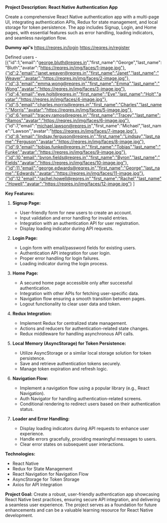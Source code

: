 **Project Description: React Native Authentication App**

Create a comprehensive React Native authentication app with a multi-page UI, integrating authentication APIs, Redux for state management, and local storage for token persistence. The app includes Signup, Login, and Home pages, with essential features such as error handling, loading indicators, and seamless navigation flow.

**Dummy api's**
https://reqres.in/login
https://reqres.in/register


Defined users -
[{"id":1,"email":"george.bluth@reqres.in","first_name":"George","last_name":"Bluth","avatar":"https://reqres.in/img/faces/1-image.jpg"},{"id":2,"email":"janet.weaver@reqres.in","first_name":"Janet","last_name":"Weaver","avatar":"https://reqres.in/img/faces/2-image.jpg"},{"id":3,"email":"emma.wong@reqres.in","first_name":"Emma","last_name":"Wong","avatar":"https://reqres.in/img/faces/3-image.jpg"},{"id":4,"email":"eve.holt@reqres.in","first_name":"Eve","last_name":"Holt","avatar":"https://reqres.in/img/faces/4-image.jpg"},{"id":5,"email":"charles.morris@reqres.in","first_name":"Charles","last_name":"Morris","avatar":"https://reqres.in/img/faces/5-image.jpg"},{"id":6,"email":"tracey.ramos@reqres.in","first_name":"Tracey","last_name":"Ramos","avatar":"https://reqres.in/img/faces/6-image.jpg"},
{"id":7,"email":"michael.lawson@reqres.in","first_name":"Michael","last_name":"Lawson","avatar":"https://reqres.in/img/faces/7-image.jpg"},{"id":8,"email":"lindsay.ferguson@reqres.in","first_name":"Lindsay","last_name":"Ferguson","avatar":"https://reqres.in/img/faces/8-image.jpg"},{"id":9,"email":"tobias.funke@reqres.in","first_name":"Tobias","last_name":"Funke","avatar":"https://reqres.in/img/faces/9-image.jpg"},{"id":10,"email":"byron.fields@reqres.in","first_name":"Byron","last_name":"Fields","avatar":"https://reqres.in/img/faces/10-image.jpg"},{"id":11,"email":"george.edwards@reqres.in","first_name":"George","last_name":"Edwards","avatar":"https://reqres.in/img/faces/11-image.jpg"},{"id":12,"email":"rachel.howell@reqres.in","first_name":"Rachel","last_name":"Howell","avatar":"https://reqres.in/img/faces/12-image.jpg"}
]

**Key Features:**
1. **Signup Page:**
   - User-friendly form for new users to create an account.
   - Input validation and error handling for invalid entries.
   - Integration with an authentication API for user registration.
   - Display loading indicator during API requests.

2. **Login Page:**
   - Login form with email/password fields for existing users.
   - Authentication API integration for user login.
   - Proper error handling for login failures.
   - Loading indicator during the login process.

3. **Home Page:**
   - A secured home page accessible only after successful authentication.
   - Integration with other APIs for fetching user-specific data.
   - Navigation flow ensuring a smooth transition between pages.
   - Logout functionality to clear user data and token.

4. **Redux Integration:**
   - Implement Redux for centralized state management.
   - Actions and reducers for authentication-related state changes.
   - Redux middleware for handling asynchronous API calls.

5. **Local Memory (AsyncStorage) for Token Persistence:**
   - Utilize AsyncStorage or a similar local storage solution for token persistence.
   - Save and retrieve authentication tokens securely.
   - Manage token expiration and refresh logic.

6. **Navigation Flow:**
   - Implement a navigation flow using a popular library (e.g., React Navigation).
   - Auth Navigator for handling authentication-related screens.
   - Conditional rendering to redirect users based on their authentication status.

7. **Loader and Error Handling:**
   - Display loading indicators during API requests to enhance user experience.
   - Handle errors gracefully, providing meaningful messages to users.
   - Clear error states on subsequent user interactions.

**Technologies:**
- React Native
- Redux for State Management
- React Navigation for Navigation Flow
- AsyncStorage for Token Storage
- Axios for API Integration

**Project Goal:**
Create a robust, user-friendly authentication app showcasing React Native best practices, ensuring secure API integration, and delivering a seamless user experience. The project serves as a foundation for future enhancements and can be a valuable learning resource for React Native development.
